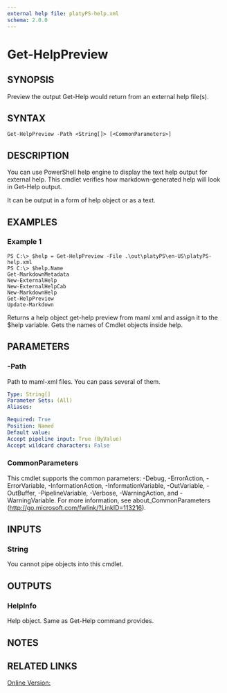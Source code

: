 ```yaml
---
external help file: platyPS-help.xml
schema: 2.0.0
---
```


# Get-HelpPreview
## SYNOPSIS
Preview the output Get-Help would return from an external help file(s).

## SYNTAX

```
Get-HelpPreview -Path <String[]> [<CommonParameters>]
```

## DESCRIPTION
You can use PowerShell help engine to display the text help output for external help.
This cmdlet verifies how markdown-generated help will look in Get-Help output.

It can be output in a form of help object or as a text.

## EXAMPLES

### Example 1
```
PS C:\> $help = Get-HelpPreview -File .\out\platyPS\en-US\platyPS-help.xml
PS C:\> $help.Name
Get-MarkdownMetadata
New-ExternalHelp
New-ExternalHelpCab
New-MarkdownHelp
Get-HelpPreview
Update-Markdown
```

Returns a help object get-help preview from maml xml and assign it to the $help variable.
Gets the names of Cmdlet objects inside help.

## PARAMETERS

### -Path
Path to maml-xml files.
You can pass several of them.
```yaml
Type: String[]
Parameter Sets: (All)
Aliases: 

Required: True
Position: Named
Default value: 
Accept pipeline input: True (ByValue)
Accept wildcard characters: False
```

### CommonParameters
This cmdlet supports the common parameters: -Debug, -ErrorAction, -ErrorVariable, -InformationAction, -InformationVariable, -OutVariable, -OutBuffer, -PipelineVariable, -Verbose, -WarningAction, and -WarningVariable. For more information, see about_CommonParameters (http://go.microsoft.com/fwlink/?LinkID=113216).

## INPUTS

### String
You cannot pipe objects into this cmdlet.

## OUTPUTS

### HelpInfo
Help object. Same as Get-Help command provides.

## NOTES

## RELATED LINKS

[Online Version:]()





